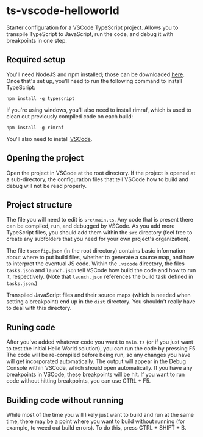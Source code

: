 # ts-vscode-helloworld

Starter configuration for a VSCode TypeScript project. Allows you to transpile TypeScript to JavaScript, run the code, and debug it with breakpoints in one step.

## Required setup

You'll need NodeJS and npm installed; those can be downloaded [here](https://nodejs.org/en/download/). Once that's set up, you'll need to run the following command to install TypeScript:

    npm install -g typescript

If you're using windows, you'll also need to install rimraf, which is used to clean out previously compiled code on each build:

    npm install -g rimraf

You'll also need to install [VSCode](https://code.visualstudio.com/download).

## Opening the project

Open the project in VSCode at the root directory. If the project is opened at a sub-directory, the configuration files that tell VSCode how to build and debug will not be read properly.

## Project structure

The file you will need to edit is `src\main.ts`. Any code that is present there can be compiled, run, and debugged by VSCode. As you add more TypeScript files, you should add them within the `src` directory (feel free to create any subfolders that you need for your own project's organization).

The file `tsconfig.json` (in the root directory) contains basic information about where to put build files, whether to generate a source map, and how to interpret the eventual JS code. Within the `.vscode` directory, the files `tasks.json` and `launch.json` tell VSCode how build the code and how to run it, respectively. (Note that `launch.json` references the build task defined in `tasks.json`.)

Transpiled JavaScript files and their source maps (which is needed when setting a breakpoint) end up in the `dist` directory. You shouldn't really have to deal with this directory.

## Runing code

After you've added whatever code you want to `main.ts` (or if you just want to test the initial Hello World solution), you can run the code by pressing F5. The code will be re-compiled before being run, so any changes you have will get incorporated automatically. The output will appear in the Debug Console within VSCode, which should open automatically. If you have any breakpoints in VSCode, these breakpoints will be hit. If you want to run code without hitting breakpoints, you can use CTRL + F5.

## Building code without running

While most of the time you will likely just want to build and run at the same time, there may be a point where you want to build without running (for example, to weed out build errors). To do this, press CTRL + SHIFT + B.
